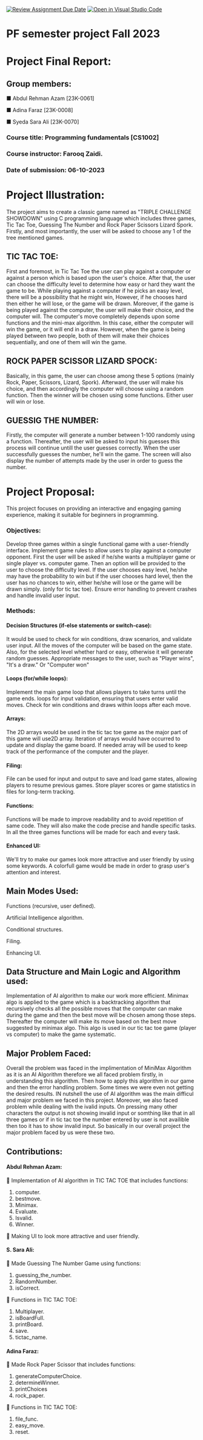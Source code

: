 [![Review Assignment Due Date](https://classroom.github.com/assets/deadline-readme-button-24ddc0f5d75046c5622901739e7c5dd533143b0c8e959d652212380cedb1ea36.svg)](https://classroom.github.com/a/j0WbCUcA)
[![Open in Visual Studio Code](https://classroom.github.com/assets/open-in-vscode-718a45dd9cf7e7f842a935f5ebbe5719a5e09af4491e668f4dbf3b35d5cca122.svg)](https://classroom.github.com/online_ide?assignment_repo_id=13059279&assignment_repo_type=AssignmentRepo)
# PF semester project Fall 2023

# Project Final Report:

## Group members:

■ Abdul Rehman Azam [23K-0061]

■ Adina Faraz [23K-0008]

■ Syeda Sara Ali [23K-0070]

### Course title: Programming fundamentals [CS1002]
### Course instructor: Farooq Zaidi.
### Date of submission: 06-10-2023

# Project Illustration:

The project aims to create a classic game named as "TRIPLE CHALLENGE SHOWDOWN" using C programming language which includes three games, Tic Tac Toe, Guessing The Number and Rock Paper Scissors Lizard Spork. Firstly, and most importantly, the user will be asked to choose any 1 of the tree mentioned games.

## TIC TAC TOE:
First and foremost, in Tic Tac Toe the user can play against a computer or against a person which is based upon the user's choice. After that, the user can choose the difficulty level to determine how easy or hard they want the game to be. While playing against a computer if he picks an easy level, there will be a possibility that he might win, However, if he chooses hard then either he will lose, or the game will be drawn.
Moreover, if the game is being played against the computer, the user will make their choice, and the computer will. The computer's move completely depends upon some functions and the mini-max algorithm. In this case, either the computer will win the game, or it will end in a draw. However, when the game is being played between two people, both of them will make their choices sequentially, and one of them will win the game. 

## ROCK PAPER SCISSOR LIZARD SPOCK:
Basically, in this game, the user can choose among these 5 options (mainly Rock, Paper, Scissors, Lizard, Spork). Afterward, the user will make his choice, and then accordingly the computer will choose using a random function. Then the winner will be chosen using some functions. Either user will win or lose.

## GUESSIG THE NUMBER:
Firstly, the computer will generate a number between 1-100 randomly using a function. Thereafter, the user will be asked to input his guesses this process will continue untill the user guesses correctly. When the user successfully guesses the 
number, he'll win the game. The screen will also display the number of attempts made by the user in order to guess the number.

# Project Proposal:

This project focuses on providing an interactive and engaging gaming experience, making it suitable for beginners in programming.
### Objectives:

Develop three games within a single functional game with a user-friendly interface.
Implement game rules to allow users to play against a computer opponent. First the user will be asked if he/she wants a multiplayer game or single player vs. computer game. Then an option will be provided to the user to choose the difficulty level. If the user chooses easy level, he/she may have the probability to win but if the user chooses hard level, then the user has no chances to win, either he/she will lose or the game will be drawn simply. (only for tic tac toe).
Ensure error handling to prevent crashes and handle invalid user input.

### Methods:

#### Decision Structures (if-else statements or switch-case):
It would be used to check for win conditions, draw scenarios, and validate user input. All the moves of the computer will be based on the game state. Also, for the selected level whether hard or easy, otherwise it will generate random guesses. Appropriate messages to the user, such as "Player wins", "It's a draw." Or "Computer won"
#### Loops (for/while loops):
Implement the main game loop that allows players to take turns until the game ends. loops for input validation, ensuring that users enter valid moves. Check for win conditions and draws within loops after each move.
#### Arrays:
The 2D arrays would be used in the tic tac toe game as the major part of this game will use2D array. Iteration of arrays would have occurred to update and display the game board. If needed array will be used to keep track of the performance of the computer and the player.
#### Filing:
File can be used for input and output to save and load game states, allowing players to resume previous games. Store player scores or game statistics in files for long-term tracking.
#### Functions:
Functions will be made to improve readability and to avoid repetition of same code. They will also make the code precise and handle specific tasks. In all the three games functions will be made for each and every task.
#### Enhanced UI:
We'll try to make our games look more attractive and user friendly by using some keywords. A colorfull game would be made in order to grasp user's attention and interest.

## Main Modes Used:

Functions (recursive, user defined).

Artificial Intelligence algorithm.

Conditional structures.

Filing.

Enhancing UI.


## Data Structure and Main Logic and Algorithm used:

Implementation of AI algorithm to make our work more efficient. Minimax algo is applied to the game which is a backtracking algorithm that recursively checks all the possible moves that the computer can make during the game and then the best move will be chosen among those steps. Thereafter the computer will make its move based on the best move suggested by minimax algo. This algo is used in our tic tac toe game (player vs computer) to make the game systematic.

## Major Problem Faced:

Overall the problem was faced in the implimentation of MiniMax Algorithm as it is an AI Algorithm therefore we all faced problem firstly, in understanding this algorithm. Then how to apply this algorithm in our game and then the error handling problem. Some times we were even not getting the desired results. IN nutshell the use of AI algorithm was the main difficul and major problem we faced in this project. 
Moreover, we also faced problem while dealing with the ivalid inputs. On pressing many other characters the output is not showing invalid input or somthing like that in all three games or if in tic tac toe the number entered by user is not availible then too it has to show invalid input. So basically in our overall project the major problem faced by us were these two.

## Contributions:

#### Abdul Rehman Azam: 
	Implementation of AI algorithm in TIC TAC TOE that includes functions: 
1. computer.
2.  bestmove.
3. Minimax.
4. Evaluate.
5. Isvalid.
6. Winner.

	Making UI to look more attractive and user friendly.

#### S. Sara Ali: 
	Made Guessing The Number Game using functions: 
1. guessing_the_number.
2.  RandomNumber.
3.  isCorrect. 

	Functions in TIC TAC TOE: 
1. Multiplayer.
2. isBoardFull. 
3. printBoard. 
4. save.
5. tictac_name.

#### Adina Faraz:
	Made Rock Paper Scissor that includes functions: 
1. generateComputerChoice.
2. determineWinner.
3. printChoices
4. rock_paper.   

	Functions in TIC TAC TOE: 
1. file_func.
2. easy_move.
3. reset.
